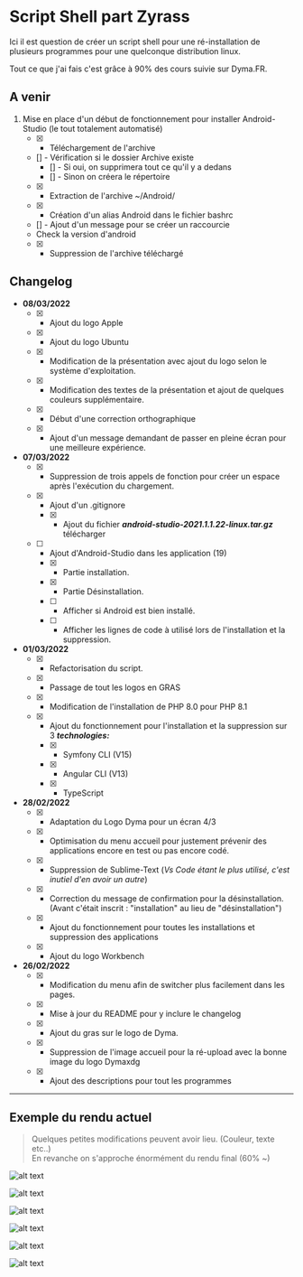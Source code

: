 # Script Shell part Zyrass

Ici il est question de créer un script shell pour une ré-installation de plusieurs programmes pour une
quelconque distribution linux. 

Tout ce que j'ai fais c'est grâce à 90% des cours suivie sur Dyma.FR.

## A venir

  1. Mise en place d'un début de fonctionnement pour installer Android-Studio (le tout totalement automatisé)
     - [X] - Téléchargement de l'archive
     - [] - Vérification si le dossier Archive existe
       - [] - Si oui, on supprimera tout ce qu'il y a dedans
       - [] - Sinon on créera le répertoire
     - [X] - Extraction de l'archive ~/Android/
     - [X] - Création d'un alias Android dans le fichier bashrc
     - [] - Ajout d'un message pour se créer un raccourcie
     - Check la version d'android
     - [X] - Suppression de l'archive téléchargé
  
## Changelog

  - **08/03/2022**
    - [X] - Ajout du logo Apple
    - [X] - Ajout du logo Ubuntu
    - [X] - Modification de la présentation avec ajout du logo selon le système d'exploitation.
    - [X] - Modification des textes de la présentation et ajout de quelques couleurs supplémentaire.
    - [X] - Début d'une correction orthographique
    - [X] - Ajout d'un message demandant de passer en pleine écran pour une meilleure expérience.

  - **07/03/2022**
    - [X] - Suppression de trois appels de fonction pour créer un espace après l'exécution du chargement.
    - [X] - Ajout d'un .gitignore
      - [X] - Ajout du fichier ***android-studio-2021.1.1.22-linux.tar.gz*** télécharger
    - [ ] - Ajout d'Android-Studio dans les application (19)
      - [X] - Partie installation.
      - [X] - Partie Désinstallation.
      - [ ] - Afficher si Android est bien installé.
      - [ ] - Afficher les lignes de code à utilisé lors de l'installation et la suppression.
    
  - **01/03/2022**
    - [X] - Refactorisation du script.
    - [X] - Passage de tout les logos en GRAS
    - [X] - Modification de l'installation de PHP 8.0 pour PHP 8.1
    - [X] - Ajout du fonctionnement pour l'installation et la suppression sur 3 ***technologies:***
      - [X] - Symfony CLI (V15)
      - [X] - Angular CLI (V13)
      - [X] - TypeScript

  - **28/02/2022**
    - [X] - Adaptation du Logo Dyma pour un écran 4/3
    - [X] - Optimisation du menu accueil pour justement prévenir des applications encore en test ou pas encore codé.
    - [X] - Suppression de Sublime-Text (*Vs Code étant le plus utilisé, c'est inutiel d'en avoir un autre*)
    - [X] - Correction du message de confirmation pour la désinstallation. (Avant c'était inscrit : "installation" au lieu de "désinstallation")
    - [X] -  Ajout du fonctionnement pour toutes les installations et suppression des applications
    - [X] - Ajout du logo Workbench

  - **26/02/2022**  
    - [X] - Modification du menu afin de switcher plus facilement dans les pages.
    - [X] - Mise à jour du README pour y inclure le changelog
    - [X] - Ajout du gras sur le logo de Dyma.
    - [X] - Suppression de l'image accueil pour la ré-upload avec la bonne image du logo Dymaxdg
    - [X] - Ajout des descriptions pour tout les programmes

---

## Exemple du rendu actuel

> Quelques petites modifications peuvent avoir lieu. (Couleur, texte etc..)<br>
> En revanche on s'approche énormément du rendu final (60% ~)

![alt text](https://github.com/Zyrass/script_shell_perso/blob/master/images/accueil.png?raw=true)

![alt text](https://github.com/Zyrass/script_shell_perso/blob/master/images/presentation.png?raw=true)

![alt text](https://github.com/Zyrass/script_shell_perso/blob/master/images/menu_accueil.png?raw=true)

![alt text](https://github.com/Zyrass/script_shell_perso/blob/master/images/exemple.png?raw=true)

![alt text](https://github.com/Zyrass/script_shell_perso/blob/master/images/choix-15.png?raw=true)

![alt text](https://github.com/Zyrass/script_shell_perso/blob/master/images/quitter.png?raw=true)
